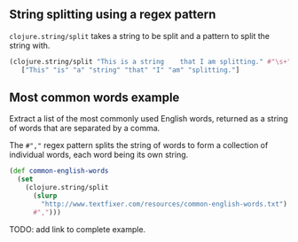 ## String splitting using a regex pattern
`clojure.string/split` takes a string to be split and a pattern to split the string with.

```clojure
(clojure.string/split "This is a string    that I am splitting." #"\s+")
   ["This" "is" "a" "string" "that" "I" "am" "splitting."]
```


## Most common words example
Extract a list of the most commonly used English words, returned as a string of words that are separated by a comma.

The `#","` regex pattern splits the string of words to form a collection of individual words, each word being its own string.

```clojure
(def common-english-words
  (set
    (clojure.string/split
      (slurp
        "http://www.textfixer.com/resources/common-english-words.txt")
      #",")))
```

TODO: add link to complete example.

